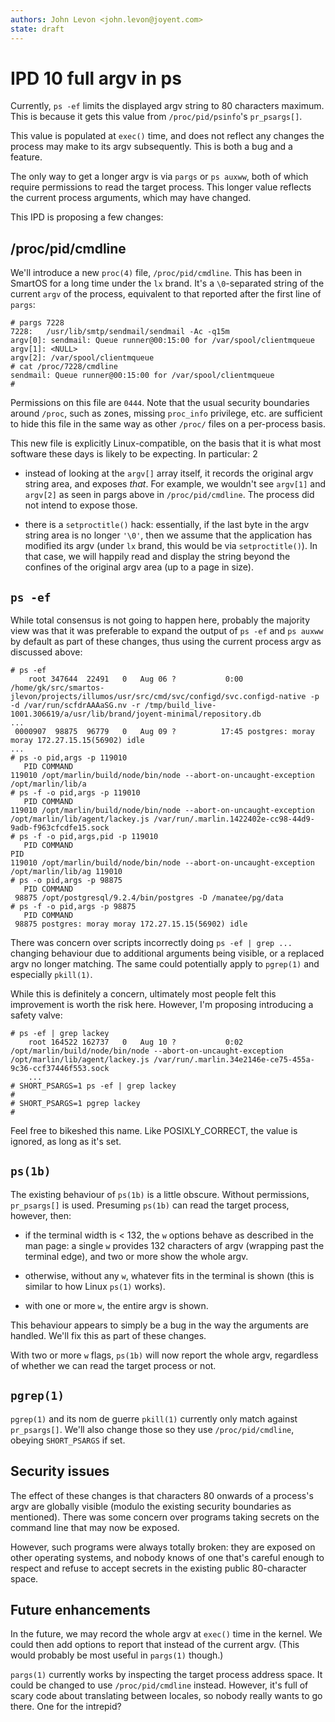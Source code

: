 ```yaml
---
authors: John Levon <john.levon@joyent.com>
state: draft
---
```


# IPD 10 full argv in ps

Currently, `ps -ef` limits the displayed argv string to 80 characters maximum.
This is because it gets this value from `/proc/pid/psinfo`'s `pr_psargs[]`.

This value is populated at `exec()` time, and does not reflect any changes the
process may make to its argv subsequently. This is both a bug and a feature.

The only way to get a longer argv is via `pargs` or `ps auxww`, both of which
require permissions to read the target process. This longer value reflects the
current process arguments, which may have changed.

This IPD is proposing a few changes:

## /proc/pid/cmdline

We'll introduce a new `proc(4)` file, `/proc/pid/cmdline`. This has been in SmartOS
for a long time under the `lx` brand. It's a `\0`-separated string of the
current `argv` of the process, equivalent to that reported after the first line
of `pargs`:

```
# pargs 7228
7228:	/usr/lib/smtp/sendmail/sendmail -Ac -q15m
argv[0]: sendmail: Queue runner@00:15:00 for /var/spool/clientmqueue
argv[1]: <NULL>
argv[2]: /var/spool/clientmqueue
# cat /proc/7228/cmdline
sendmail: Queue runner@00:15:00 for /var/spool/clientmqueue
#
```

Permissions on this file are `0444`. Note that the usual security boundaries around `/proc`,
such as zones, missing `proc_info` privilege, etc. are sufficient to hide this
file in the same way as other `/proc/` files on a per-process basis.

This new file is explicitly Linux-compatible, on the basis that it is what
most software these days is likely to be expecting. In particular:
2
 - instead of looking at the `argv[]` array itself, it records the original
   argv string area, and exposes *that*. For example, we wouldn't see `argv[1]`
   and `argv[2]` as seen in pargs above in `/proc/pid/cmdline`. The process
   did not intend to expose those.
   
 - there is a `setproctitle()` hack: essentially, if the last byte in the argv
   string area is no longer `'\0'`, then we assume that the application has
   modified its argv (under `lx` brand, this would be via `setproctitle()`).
   In that case, we will happily read and display the string beyond the confines
   of the original argv area (up to a page in size).

## `ps -ef`

While total consensus is not going to happen here, probably the majority view was
that it was preferable to expand the output of `ps -ef` and `ps auxww` by default
as part of these changes, thus using the current process argv as discussed above:

```
# ps -ef
    root 347644  22491   0   Aug 06 ?           0:00 /home/gk/src/smartos-jlevon/projects/illumos/usr/src/cmd/svc/configd/svc.configd-native -p -d /var/run/scfdrAAAaSG.nv -r /tmp/build_live-1001.306619/a/usr/lib/brand/joyent-minimal/repository.db
...
 0000907  98875  96779   0   Aug 09 ?          17:45 postgres: moray moray 172.27.15.15(56902) idle                 
...
# ps -o pid,args -p 119010
   PID COMMAND
119010 /opt/marlin/build/node/bin/node --abort-on-uncaught-exception /opt/marlin/lib/a
# ps -f -o pid,args -p 119010
   PID COMMAND
119010 /opt/marlin/build/node/bin/node --abort-on-uncaught-exception /opt/marlin/lib/agent/lackey.js /var/run/.marlin.1422402e-cc98-44d9-9adb-f963cfcdfe15.sock
# ps -f -o pid,args,pid -p 119010
   PID COMMAND                                                                             PID
119010 /opt/marlin/build/node/bin/node --abort-on-uncaught-exception /opt/marlin/lib/ag 119010
# ps -o pid,args -p 98875
   PID COMMAND
 98875 /opt/postgresql/9.2.4/bin/postgres -D /manatee/pg/data
# ps -f -o pid,args -p 98875
   PID COMMAND
 98875 postgres: moray moray 172.27.15.15(56902) idle                 
```

There was concern over scripts incorrectly doing `ps -ef | grep ...` changing behaviour
due to additional arguments being visible, or a replaced argv no longer matching. The
same could potentially apply to `pgrep(1)` and especially `pkill(1)`.

While this is definitely a concern, ultimately most people felt this improvement is
worth the risk here. However, I'm proposing introducing a safety valve:

```
# ps -ef | grep lackey
    root 164522 162737   0   Aug 10 ?           0:02 /opt/marlin/build/node/bin/node --abort-on-uncaught-exception /opt/marlin/lib/agent/lackey.js /var/run/.marlin.34e2146e-ce75-455a-9c36-ccf37446f553.sock
    ...
# SHORT_PSARGS=1 ps -ef | grep lackey
#
# SHORT_PSARGS=1 pgrep lackey
#
```

Feel free to bikeshed this name. Like POSIXLY_CORRECT, the value is ignored, as long
as it's set.

## `ps(1b)`

The existing behaviour of `ps(1b)` is a little obscure. Without permissions,
`pr_psargs[]` is used. Presuming `ps(1b)` can read the target process, however,
then:

 - if the terminal width is < 132, the `w` options behave as described in the
   man page: a single `w` provides 132 characters of argv (wrapping past the
   terminal edge), and two or more show the whole argv.

 - otherwise, without any `w`, whatever fits in the terminal is shown (this is
   similar to how Linux `ps(1)` works).

 - with one or more `w`, the entire argv is shown.

This behaviour appears to simply be a bug in the way the arguments are handled.
We'll fix this as part of these changes.

With two or more `w` flags, `ps(1b)` will now report the whole argv, regardless
of whether we can read the target process or not.

## `pgrep(1)`

`pgrep(1)` and its nom de guerre `pkill(1)` currently only match against
`pr_psargs[]`. We'll also change those so they use `/proc/pid/cmdline`, obeying
`SHORT_PSARGS` if set.

## Security issues

The effect of these changes is that characters 80 onwards of a process's argv
are globally visible (modulo the existing security boundaries as mentioned).
There was some concern over programs taking secrets on the command line that may
now be exposed.

However, such programs were always totally broken: they are exposed on other
operating systems, and nobody knows of one that's careful enough to respect and
refuse to accept secrets in the existing public 80-character space.

## Future enhancements

In the future, we may record the whole argv at `exec()` time in the kernel. We
could then add options to report that instead of the current argv. (This would
probably be most useful in `pargs(1)` though.)

`pargs(1)` currently works by inspecting the target process address space. It could
be changed to use `/proc/pid/cmdline` instead. However, it's full of scary code
about translating between locales, so nobody really wants to go there. One for
the intrepid?
